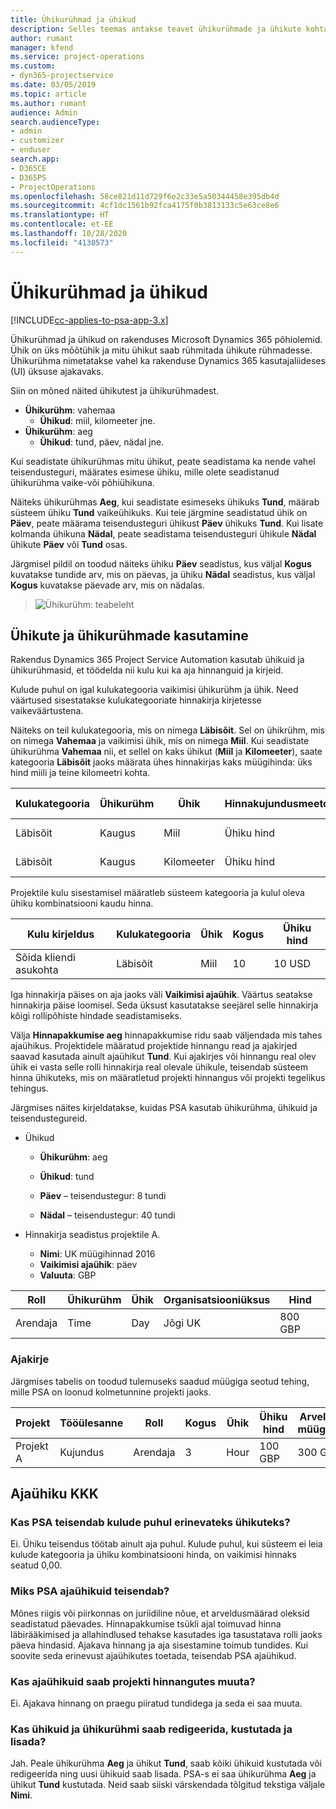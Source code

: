 ```yaml
---
title: Ühikurühmad ja ühikud
description: Selles teemas antakse teavet ühikurühmade ja ühikute kohta.
author: rumant
manager: kfend
ms.service: project-operations
ms.custom:
- dyn365-projectservice
ms.date: 03/05/2019
ms.topic: article
ms.author: rumant
audience: Admin
search.audienceType:
- admin
- customizer
- enduser
search.app:
- D365CE
- D365PS
- ProjectOperations
ms.openlocfilehash: 58ce821d11d729f6e2c33e5a50344458e395db4d
ms.sourcegitcommit: 4cf1dc1561b92fca4175f0b3813133c5e63ce8e6
ms.translationtype: HT
ms.contentlocale: et-EE
ms.lasthandoff: 10/28/2020
ms.locfileid: "4130573"
---
```

# <a name="unit-groups-and-units"></a>Ühikurühmad ja ühikud

[!INCLUDE[cc-applies-to-psa-app-3.x](../includes/cc-applies-to-psa-app-3x.md)]

Ühikurühmad ja ühikud on rakenduses Microsoft Dynamics 365 põhiolemid. Ühik on üks mõõtühik ja mitu ühikut saab rühmitada ühikute rühmadesse. Ühikurühma nimetatakse vahel ka rakenduse Dynamics 365 kasutajaliideses (UI) üksuse ajakavaks. 

Siin on mõned näited ühikutest ja ühikurühmadest.
 
- **Ühikurühm**: vahemaa 
    - **Ühikud**: miil, kilomeeter jne.
- **Ühikurühm**: aeg
    - **Ühikud**: tund, päev, nädal jne. 

Kui seadistate ühikurühmas mitu ühikut, peate seadistama ka nende vahel teisendusteguri, määrates esimese ühiku, mille olete seadistanud ühikurühma vaike-või põhiühikuna. 

Näiteks ühikurühmas **Aeg**, kui seadistate esimeseks ühikuks **Tund**, määrab süsteem ühiku **Tund** vaikeühikuks. Kui teie järgmine seadistatud ühik on **Päev**, peate määrama teisendusteguri ühikust **Päev** ühikuks **Tund**. Kui lisate kolmanda ühikuna **Nädal**, peate seadistama teisendusteguri ühikule **Nädal** ühikute **Päev** või **Tund** osas. 

Järgmisel pildil on toodud näiteks ühiku **Päev** seadistus, kus väljal **Kogus** kuvatakse tundide arv, mis on päevas, ja ühiku **Nädal** seadistus, kus väljal **Kogus** kuvatakse päevade arv, mis on nädalas.

> ![Ühikurühm: teabeleht](media/advanced-2.png)

## <a name="using-units-and-unit-groups"></a>Ühikute ja ühikurühmade kasutamine

Rakendus Dynamics 365 Project Service Automation kasutab ühikuid ja ühikurühmasid, et töödelda nii kulu kui ka aja hinnanguid ja kirjeid. 

Kulude puhul on igal kulukategooria vaikimisi ühikurühm ja ühik. Need väärtused sisestatakse kulukategooriate hinnakirja kirjetesse vaikeväärtustena. 

Näiteks on teil kulukategooria, mis on nimega **Läbisõit**. Sel on ühikrühm, mis on nimega **Vahemaa** ja vaikimisi ühik, mis on nimega **Miil**. Kui seadistate ühikurühma **Vahemaa** nii, et sellel on kaks ühikut (**Miil** ja **Kilomeeter**), saate kategooria **Läbisõit** jaoks määrata ühes hinnakirjas kaks müügihinda: üks hind miili ja teine kilomeetri kohta.

| Kulukategooria  | Ühikurühm  | Ühik      | Hinnakujundusmeetod  | Ühiku hind  |
|-------------------|---------------|-----------|-------------------|-------------------|
| Läbisõit           | Kaugus      | Miil      | Ühiku hind    | 10 USD            |
| Läbisõit           | Kaugus      | Kilomeeter | Ühiku hind    |  6 USD            |

Projektile kulu sisestamisel määratleb süsteem kategooria ja kulul oleva ühiku kombinatsiooni kaudu hinna. 

| Kulu kirjeldus        | Kulukategooria  | Ühik  | Kogus  | Ühiku hind   |
|----------------------------|---------------------|-------|-----------|----------------|
| Sõida kliendi asukohta | Läbisõit             | Miil  | 10        | 10 USD         |

Iga hinnakirja päises on aja jaoks väli **Vaikimisi ajaühik**. Väärtus seatakse hinnakirja päise loomisel. Seda üksust kasutatakse seejärel selle hinnakirja kõigi rollipõhiste hindade seadistamiseks.

Välja **Hinnapakkumise aeg** hinnapakkumise ridu saab väljendada mis tahes ajaühikus. Projektidele määratud projektide hinnangu read ja ajakirjed saavad kasutada ainult ajaühikut **Tund**. Kui ajakirjes või hinnangu real olev ühik ei vasta selle rolli hinnakirja real olevale ühikule, teisendab süsteem hinna ühikuteks, mis on määratletud projekti hinnangus või projekti tegelikus tehingus.

Järgmises näites kirjeldatakse, kuidas PSA kasutab ühikurühma, ühikuid ja teisendustegureid.
- Ühikud

   - **Ühikurühm**: aeg 
   - **Ühikud**: tund 
    
    - **Päev** – teisendustegur: 8 tundi       
    - **Nädal** – teisendustegur: 40 tundi  
        
- Hinnakirja seadistus projektile A.

    - **Nimi**: UK müügihinnad 2016 
    - **Vaikimisi ajaühik**: päev 
    - **Valuuta**: GBP

| Roll      | Ühikurühm | Ühik | Organisatsiooniüksus | Hind   |
|-----------|------------|------|---------------------|---------|
| Arendaja | Time       | Day  | Jõgi UK          | 800 GBP |

### <a name="time-entry"></a>Ajakirje

Järgmises tabelis on toodud tulemuseks saadud müügiga seotud tehing, mille PSA on loonud kolmetunnine projekti jaoks.


| Projekt   | Tööülesanne    | Roll      | Kogus | Ühik  | Ühiku hind | Arveldamata müügisumma |
|-----------|---------|-----------|----------|-------|------------|-----------------------|
| Projekt A | Kujundus  | Arendaja | 3        | Hour  | 100 GBP    | 300 GBP               |

## <a name="time-unit-faq"></a>Ajaühiku KKK

### <a name="does-psa-convert-to-different-units-in-the-case-of-expenses"></a>Kas PSA teisendab kulude puhul erinevateks ühikuteks?
Ei. Ühiku teisendus töötab ainult aja puhul. Kulude puhul, kui süsteem ei leia kulude kategooria ja ühiku kombinatsiooni hinda, on vaikimisi hinnaks seatud 0,00.

### <a name="why-does-psa-convert-time-units"></a>Miks PSA ajaühikuid teisendab?
Mõnes riigis või piirkonnas on juriidiline nõue, et arveldusmäärad oleksid seadistatud päevades. Hinnapakkumise tsükli ajal toimuvad hinna läbirääkimised ja allahindlused tehakse kasutades iga tasustatava rolli jaoks päeva hindasid. Ajakava hinnang ja aja sisestamine toimub tundides. Kui soovite seda erinevust ajaühikutes toetada, teisendab PSA ajaühikud.

### <a name="can-time-units-be-changed-on-project-estimates"></a>Kas ajaühikuid saab projekti hinnangutes muuta?
Ei. Ajakava hinnang on praegu piiratud tundidega ja seda ei saa muuta.

### <a name="can-units-and-unit-groups-be-edited-deleted-and-added"></a>Kas ühikuid ja ühikurühmi saab redigeerida, kustutada ja lisada?
Jah. Peale ühikurühma **Aeg** ja ühikut **Tund**, saab kõiki ühikuid kustutada või redigeerida ning uusi ühikuid saab lisada. PSA-s ei saa ühikurühma **Aeg** ja ühikut **Tund** kustutada. Neid saab siiski värskendada tõlgitud tekstiga väljale **Nimi**.
